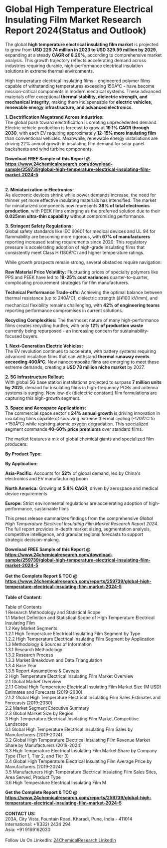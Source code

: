 <h1>Global High Temperature Electrical Insulating Film Market Research Report 2024(Status and Outlook)</h1><p>The global <strong>high temperature electrical insulating film market</strong> is projected to grow from <strong>USD 229.74 million in 2023 to USD 329.59 million by 2029</strong>, expanding at a steady <strong>CAGR of 6.20%</strong>, according to comprehensive market analysis. This growth trajectory reflects accelerating demand across industries requiring durable, high-performance electrical insulation solutions in extreme thermal environments.</p><p>High temperature electrical insulating films - engineered polymer films capable of withstanding temperatures exceeding 150Â°C - have become mission-critical components in modern electrical systems. These advanced materials offer exceptional <strong>thermal stability, dielectric strength, and mechanical integrity</strong>, making them indispensable for <strong>electric vehicles, renewable energy infrastructure, and advanced electronics</strong>.</p><p><strong>1. Electrification Megatrend Across Industries:</strong><br>
The global push toward electrification is creating unprecedented demand. Electric vehicle production is forecast to grow at <strong>19.1% CAGR through 2030</strong>, with each EV requiring approximately <strong>12-15% more insulating film</strong> than conventional vehicles. Meanwhile, renewable energy installations are driving 22% annual growth in insulating film demand for solar panel backsheets and wind turbine components.</p><div><b>Download FREE Sample of this Report @ 
            <a href="https://www.24chemicalresearch.com/download-sample/259739/global-high-temperature-electrical-insulating-film-market-2024-5">
            https://www.24chemicalresearch.com/download-sample/259739/global-high-temperature-electrical-insulating-film-market-2024-5</a></b></div><br><p><strong>2. Miniaturization in Electronics:</strong><br>
As electronic devices shrink while power demands increase, the need for thinner yet more effective insulating materials has intensified. The market for miniaturized components now represents <strong>38% of total electronics production</strong>, with PEEK films emerging as the preferred solution due to their <strong>0.025mm ultra-thin capability</strong> without compromising performance.</p><p><strong>3. Stringent Safety Regulations:</strong><br>
Global safety standards like IEC 60601 for medical devices and UL 94 for flammability are becoming more rigorous, with <strong>67% of manufacturers</strong> reporting increased testing requirements since 2020. This regulatory pressure is accelerating adoption of high-grade insulating films that consistently meet Class H (180Â°C) and higher temperature ratings.</p><p>While growth prospects remain strong, several obstacles require navigation:</p><p><strong>Raw Material Price Volatility:</strong> Fluctuating prices of specialty polymers like PPS and PEEK have led to <strong>18-25% cost variances</strong> quarter-to-quarter, complicating procurement strategies for film manufacturers.</p><p><strong>Technical Performance Trade-offs:</strong> Achieving the optimal balance between thermal resistance (up to 240Â°C), dielectric strength (â¥100 kV/mm), and mechanical flexibility remains challenging, with <strong>42% of engineering teams</strong> reporting performance compromises in current solutions.</p><p><strong>Recycling Complexities:</strong> The thermoset nature of many high-performance films creates recycling hurdles, with only <strong>12% of production waste</strong> currently being repurposed - an increasing concern for sustainability-focused buyers.</p><p><strong>1. Next-Generation Electric Vehicles:</strong><br>
The EV revolution continues to accelerate, with battery systems requiring advanced insulation films that can withstand <strong>thermal runaway events exceeding 400Â°C</strong>. New nanocomposite films are emerging to meet these extreme demands, creating a <strong>USD 78 million niche market</strong> by 2027.</p><p><strong>2. 5G Infrastructure Rollout:</strong><br>
With global 5G base station installations projected to surpass <strong>7 million units by 2025</strong>, demand for insulating films in high-frequency PCBs and antenna systems is surging. New low-dk (dielectric constant) film formulations are capturing this high-growth segment.</p><p><strong>3. Space and Aerospace Applications:</strong><br>
The commercial space sector's <strong>24% annual growth</strong> is driving innovation in insulating films capable of surviving extreme thermal cycling (-170Â°C to +150Â°C) while resisting atomic oxygen degradation. This specialized segment commands <strong>40-60% price premiums</strong> over standard films.</p><p>The market features a mix of global chemical giants and specialized film producers:</p><p><strong>By Product Type:</strong></p><p><strong>By Application:</strong></p><p><strong>Asia-Pacific:</strong> Accounts for <strong>52%</strong> of global demand, led by China's electronics and EV manufacturing boom</p><p><strong>North America:</strong> Growing at <strong>5.8% CAGR</strong>, driven by aerospace and medical device requirements</p><p><strong>Europe:</strong> Strict environmental regulations are accelerating adoption of high-performance, sustainable films</p><p>This press release summarizes findings from the comprehensive <em>Global High Temperature Electrical Insulating Film Market Research Report 2024</em>. The full report provides in-depth market sizing, segmentation analysis, competitive intelligence, and granular regional forecasts to support strategic decision-making.</p><div><b>Download FREE Sample of this Report @ 
            <a href="https://www.24chemicalresearch.com/download-sample/259739/global-high-temperature-electrical-insulating-film-market-2024-5">
            https://www.24chemicalresearch.com/download-sample/259739/global-high-temperature-electrical-insulating-film-market-2024-5</a></b></div><br><div><b>Get the Complete Report & TOC @ 
            <a href="https://www.24chemicalresearch.com/reports/259739/global-high-temperature-electrical-insulating-film-market-2024-5">
            https://www.24chemicalresearch.com/reports/259739/global-high-temperature-electrical-insulating-film-market-2024-5</a></b></div><br>
            <b>Table of Content:</b><p>Table of Contents<br />
1 Research Methodology and Statistical Scope<br />
1.1 Market Definition and Statistical Scope of High Temperature Electrical Insulating Film<br />
1.2 Key Market Segments<br />
1.2.1 High Temperature Electrical Insulating Film Segment by Type<br />
1.2.2 High Temperature Electrical Insulating Film Segment by Application<br />
1.3 Methodology & Sources of Information<br />
1.3.1 Research Methodology<br />
1.3.2 Research Process<br />
1.3.3 Market Breakdown and Data Triangulation<br />
1.3.4 Base Year<br />
1.3.5 Report Assumptions & Caveats<br />
2 High Temperature Electrical Insulating Film Market Overview<br />
2.1 Global Market Overview<br />
2.1.1 Global High Temperature Electrical Insulating Film Market Size (M USD) Estimates and Forecasts (2019-2030)<br />
2.1.2 Global High Temperature Electrical Insulating Film Sales Estimates and Forecasts (2019-2030)<br />
2.2 Market Segment Executive Summary<br />
2.3 Global Market Size by Region<br />
3 High Temperature Electrical Insulating Film Market Competitive Landscape<br />
3.1 Global High Temperature Electrical Insulating Film Sales by Manufacturers (2019-2024)<br />
3.2 Global High Temperature Electrical Insulating Film Revenue Market Share by Manufacturers (2019-2024)<br />
3.3 High Temperature Electrical Insulating Film Market Share by Company Type (Tier 1, Tier 2, and Tier 3)<br />
3.4 Global High Temperature Electrical Insulating Film Average Price by Manufacturers (2019-2024)<br />
3.5 Manufacturers High Temperature Electrical Insulating Film Sales Sites, Area Served, Product Type<br />
3.6 High Temperature Electrical Insulating Film M</p><div><b>Get the Complete Report & TOC @ 
            <a href="https://www.24chemicalresearch.com/reports/259739/global-high-temperature-electrical-insulating-film-market-2024-5">
            https://www.24chemicalresearch.com/reports/259739/global-high-temperature-electrical-insulating-film-market-2024-5</a></b></div><br><b>CONTACT US:</b><br>
            203A, City Vista, Fountain Road, Kharadi, Pune, India - 411014<br>
            International: +1(332) 2424 294<br>
            Asia: +91 9169162030 <br><br>
            Follow Us On LinkedIn: <a href="https://www.linkedin.com/company/24chemicalresearch/">24ChemicalResearch LinkedIn</a>